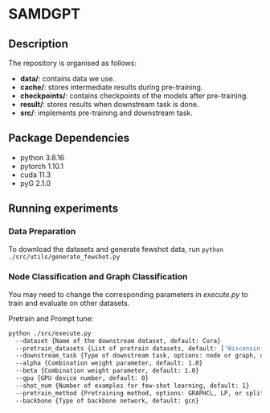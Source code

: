 # SAMDGPT
## Description

The repository is organised as follows:

- **data/**: contains data we use.
- **cache/**: stores intermediate results during pre-training.
- **checkpoints/**: contains checkpoints of the models after pre-training.
- **result/**: stores results when downstream task is done.
- **src/**: implements pre-training and downstream task.

## Package Dependencies

- python 3.8.16
- pytorch 1.10.1
- cuda 11.3
- pyG 2.1.0

## Running experiments
### Data Preparation
To download the datasets and generate fewshot data, run `python ./src/utils/generate_fewshot.py`

### Node Classification and Graph Classification
You may need to change the corresponding parameters in *execute.py* to train and evaluate on other datasets.

Pretrain and Prompt tune:
```bash
python ./src/execute.py 
  --dataset {Name of the downstream dataset, default: Cora} 
  --pretrain_datasets {List of pretrain datasets, default: ['Wisconsin', 'Texas']} 
  --downstream_task {Type of downstream task, options: node or graph, default: node}
  --alpha {Combination weight parameter, default: 1.0} 
  --beta {Combination weight parameter, default: 1.0} 
  --gpu {GPU device number, default: 0} 
  --shot_num {Number of examples for few-shot learning, default: 1} 
  --pretrain_method {Pretraining method, options: GRAPHCL, LP, or splitLP, default: GRAPHCL} 
  --backbone {Type of backbone network, default: gcn}  
```

